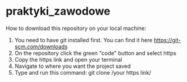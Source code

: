 # praktyki_zawodowe

How to download this repository on your local machine:
1. You need to have git installed first. You can find it here https://git-scm.com/downloads
2. On the repository click the green "code" button and select https
3. Copy the https link and open your terminal
4. Navigate to where you want the project saved
5. Type and run this command: git clone /your https link/ 
